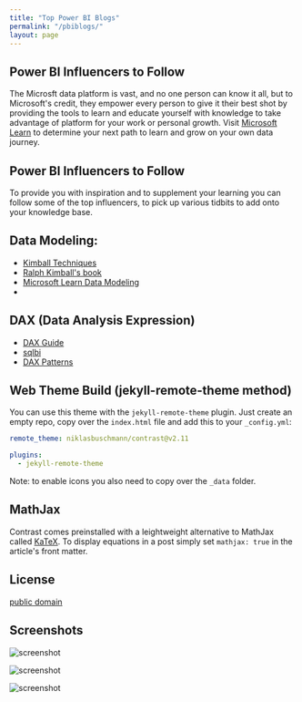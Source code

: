 ```yaml
---
title: "Top Power BI Blogs"
permalink: "/pbiblogs/"
layout: page
---
```


## Power BI Influencers to Follow

The Microsft data platform is vast, and no one person can know it all, but to Microsoft's credit, they empower every person to give it their best shot by providing the tools to learn and educate yourself with knowledge to take advantage of platform for your work or personal growth.  Visit [Microsoft Learn](https://learn.microsoft.com/) to determine your next path to learn and grow on your own data journey.

## Power BI Influencers to Follow
 
 To provide you with inspiration and to supplement your learning you can follow some of the top influencers, to pick up various tidbits to add onto your knowledge base.

 ## Data Modeling:

- [Kimball Techniques](https://www.kimballgroup.com/data-warehouse-business-intelligence-resources/kimball-techniques/)
- [Ralph Kimball's book](https://www.amazon.com/Data-Warehouse-Toolkit-Definitive-Dimensional/dp/1118530802)
- [Microsoft Learn Data Modeling](https://learn.microsoft.com/en-us/power-bi/guidance/star-schema)
- 

## DAX (Data Analysis Expression)

- [DAX Guide](https://dax.guide/)
- [sqlbi](https://www.sqlbi.com/)
- [DAX Patterns](https://www.daxpatterns.com/)


## Web Theme Build (jekyll-remote-theme method)

You can use this theme with the `jekyll-remote-theme` plugin. Just create an empty repo, copy over the `index.html` file and add this to your `_config.yml`:

```yaml
remote_theme: niklasbuschmann/contrast@v2.11

plugins:
  - jekyll-remote-theme
```

Note: to enable icons you also need to copy over the `_data` folder.

## MathJax

Contrast comes preinstalled with a leightweight alternative to MathJax called [KaTeX](https://katex.org/). To display equations in a post simply set `mathjax: true` in the article's front matter.

## License

[public domain](http://unlicense.org/)

## Screenshots

![screenshot](https://user-images.githubusercontent.com/4943215/109431850-cd711780-7a08-11eb-8601-2763f2ee6bb4.png)

![screenshot](https://user-images.githubusercontent.com/4943215/109431832-b6cac080-7a08-11eb-9c5e-a058680c23a1.png)

![screenshot](https://user-images.githubusercontent.com/4943215/73125194-5f0b8b80-3fa4-11ea-805c-8387187503ad.png)
